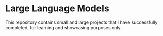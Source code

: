 # Large Language Models

This repository contains small and large projects that I have successfully completed, for learning and showcasing purposes only.
